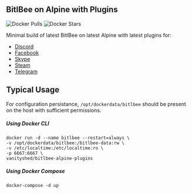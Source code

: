 ## BitlBee on Alpine with Plugins
![Docker Pulls](https://img.shields.io/docker/pulls/vanityshed/bitlbee-alpine-plugins.svg)
![Docker Stars](https://img.shields.io/docker/stars/vanityshed/bitlbee-alpine-plugins.svg)

Minimal build of latest BitlBee on latest Alpine with latest plugins for:
* [Discord](https://github.com/sm00th/bitlbee-discord)
* [Facebook](https://github.com/jgeboski/bitlbee-facebook)
* [Skype](https://github.com/EionRobb/skype4pidgin)
* [Steam](https://github.com/bitlbee/bitlbee-steam)
* [Telegram](https://github.com/majn/telegram-purple)

## Typical Usage

For configuration persistance, `/opt/dockerdata/bitlbee` should be present on the host with sufficient permissions.

##### Using Docker CLI
```
docker run -d --name bitlbee --restart=always \
-v /opt/dockerdata/bitlbee:/bitlbee-data:rw \
-v /etc/localtime:/etc/localtime:ro \
-p 6667:6667 \
vanityshed/bitlbee-alpine-plugins
```

##### Using Docker Compose
```
docker-compose -d up
```
